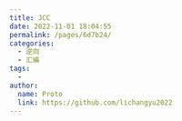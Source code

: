 ```yaml
---
title: JCC
date: 2022-11-01 18:04:55
permalink: /pages/6d7b24/
categories:
  - 逆向
  - 汇编
tags:
  - 
author: 
  name: Proto
  link: https://github.com/lichangyu2022
---
```

